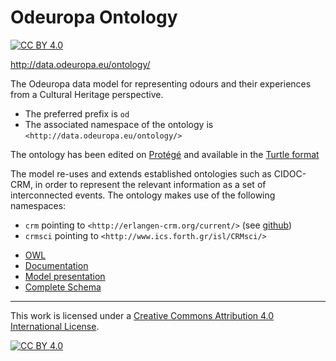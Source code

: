 # Odeuropa Ontology
 [![CC BY 4.0][cc-by-shield]][cc-by]

http://data.odeuropa.eu/ontology/

The Odeuropa data model for representing odours and their experiences from a Cultural Heritage perspective.
* The preferred prefix is ```od```
* The associated namespace of the ontology is ```<http://data.odeuropa.eu/ontology/>```

The ontology has been edited on [Protégé](http://protege.stanford.edu/) and available in the [Turtle format](https://www.w3.org/TR/turtle/)

The model re-uses and extends established ontologies such as CIDOC-CRM, in order to represent the relevant information as a set of interconnected events.
The ontology makes use of the following namespaces:
* ```crm``` pointing to ```<http://erlangen-crm.org/current/>``` (see [github](https://github.com/erlangen-crm/ecrm))
* ```crmsci``` pointing to ```<http://www.ics.forth.gr/isl/CRMsci/>```


- [OWL](./odeuropa-ontology.owl)
- [Documentation](http://data.odeuropa.eu/ontology/)
- [Model presentation](https://docs.google.com/presentation/d/1BNAscfV7JodhNAo-zgc7qkQQgUMSESdnE8EAxJuUO5I)
- [Complete Schema](https://docs.google.com/presentation/d/1vDzgM4i7AZScEmRpB_CVK60TtYv4qp333MlZVGAAp3Q)

----------

This work is licensed under a
[Creative Commons Attribution 4.0 International License][cc-by].

[![CC BY 4.0][cc-by-image]][cc-by]

[cc-by]: http://creativecommons.org/licenses/by/4.0/
[cc-by-image]: https://i.creativecommons.org/l/by/4.0/88x31.png
[cc-by-shield]: https://img.shields.io/badge/License-CC%20BY%204.0-lightgrey.svg
